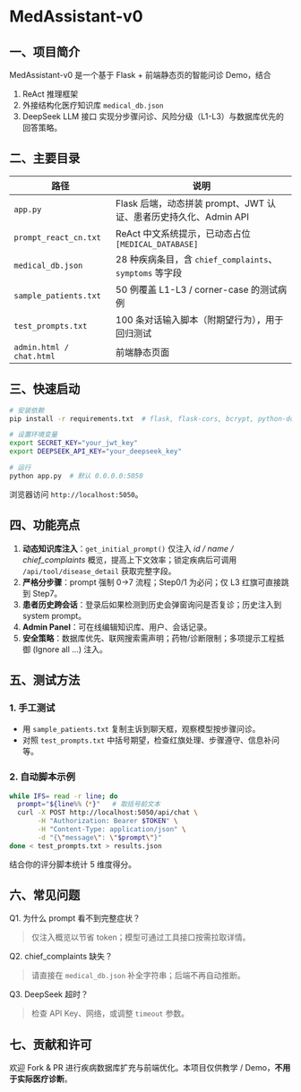 # MedAssistant-v0

一、项目简介
----------------
MedAssistant-v0 是一个基于 Flask + 前端静态页的智能问诊 Demo，结合
1. ReAct 推理框架
2. 外接结构化医疗知识库 `medical_db.json`
3. DeepSeek LLM 接口
实现分步骤问诊、风险分级（L1-L3）与数据库优先的回答策略。

二、主要目录
--------------
| 路径 | 说明 |
| --- | --- |
| `app.py` | Flask 后端，动态拼装 prompt、JWT 认证、患者历史持久化、Admin API |
| `prompt_react_cn.txt` | ReAct 中文系统提示，已动态占位 `[MEDICAL_DATABASE]` |
| `medical_db.json` | 28 种疾病条目，含 `chief_complaints`、`symptoms` 等字段 |
| `sample_patients.txt` | 50 例覆盖 L1-L3 / corner-case 的测试病例 |
| `test_prompts.txt` | 100 条对话输入脚本（附期望行为），用于回归测试 |
| `admin.html / chat.html` | 前端静态页面 |

三、快速启动
-------------
```bash
# 安装依赖
pip install -r requirements.txt  # flask, flask-cors, bcrypt, python-dotenv, requests

# 设置环境变量
export SECRET_KEY="your_jwt_key"
export DEEPSEEK_API_KEY="your_deepseek_key"

# 运行
python app.py  # 默认 0.0.0.0:5050
```
浏览器访问 `http://localhost:5050`。

四、功能亮点
--------------
1. **动态知识库注入**：`get_initial_prompt()` 仅注入 *id / name / chief_complaints* 概览，提高上下文效率；锁定疾病后可调用 `/api/tool/disease_detail` 获取完整字段。
2. **严格分步骤**：prompt 强制 0→7 流程；Step0/1 为必问；仅 L3 红旗可直接跳到 Step7。
3. **患者历史跨会话**：登录后如果检测到历史会弹窗询问是否复诊；历史注入到 system prompt。
4. **Admin Panel**：可在线编辑知识库、用户、会话记录。
5. **安全策略**：数据库优先、联网搜索需声明；药物/诊断限制；多项提示工程抵御 (Ignore all …) 注入。

五、测试方法
--------------
### 1. 手工测试
- 用 `sample_patients.txt` 复制主诉到聊天框，观察模型按步骤问诊。
- 对照 `test_prompts.txt` 中括号期望，检查红旗处理、步骤遵守、信息补问等。

### 2. 自动脚本示例
```bash
while IFS= read -r line; do
  prompt="${line%%（*}"   # 取括号前文本
  curl -X POST http://localhost:5050/api/chat \
       -H "Authorization: Bearer $TOKEN" \
       -H "Content-Type: application/json" \
       -d "{\"message\": \"$prompt\"}"
done < test_prompts.txt > results.json
```
结合你的评分脚本统计 5 维度得分。

六、常见问题
-------------
Q1. 为什么 prompt 看不到完整症状？
> 仅注入概览以节省 token；模型可通过工具接口按需拉取详情。

Q2. chief_complaints 缺失？
> 请直接在 `medical_db.json` 补全字符串；后端不再自动推断。

Q3. DeepSeek 超时？
> 检查 API Key、网络，或调整 `timeout` 参数。

七、贡献和许可
----------------
欢迎 Fork & PR 进行疾病数据库扩充与前端优化。本项目仅供教学 / Demo，**不用于实际医疗诊断**。 
